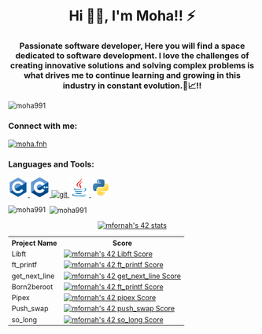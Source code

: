 <h1 align="center">Hi 👋🏿, I'm Moha!! ⚡</h1>
<h3 align="center">Passionate software developer, Here you will find a space dedicated to software development. I love the challenges of creating innovative solutions and solving complex problems is what drives me to continue learning and growing in this industry in constant evolution.🚀📈!!</h3>
<p align="left">
    <img src="https://komarev.com/ghpvc/?username=moha991&label=Profile%20views&color=0e75b6&style=flat" alt="moha991" />
</p>
<h3 align="left">Connect with me:</h3>
<p align="left">
    <a href="https://instagram.com/moha.fnh" target="blank">
        <img align="center" src="https://raw.githubusercontent.com/rahuldkjain/github-profile-readme-generator/master/src/images/icons/Social/instagram.svg" alt="moha.fnh" height="30" width="40" />
    </a>
</p>
<h3 align="left">Languages and Tools:</h3>
<p align="left">
    <a href="https://www.cprogramming.com/" target="_blank" rel="noreferrer">
        <img src="https://raw.githubusercontent.com/devicons/devicon/master/icons/c/c-original.svg" alt="c" width="40" height="40" />
    </a>
    <a href="https://www.w3schools.com/cpp/" target="_blank" rel="noreferrer">
        <img src="https://raw.githubusercontent.com/devicons/devicon/master/icons/cplusplus/cplusplus-original.svg" alt="cplusplus" width="40" height="40" />
    </a>
    <a href="https://git-scm.com/" target="_blank" rel="noreferrer">
        <img src="https://www.vectorlogo.zone/logos/git-scm/git-scm-icon.svg" alt="git" width="40" height="40" />
    </a>
    <a href="https://www.java.com" target="_blank" rel="noreferrer">
        <img src="https://raw.githubusercontent.com/devicons/devicon/master/icons/java/java-original.svg" alt="java" width="40" height="40" />
    </a>
    <a href="https://www.python.org" target="_blank" rel="noreferrer">
        <img src="https://raw.githubusercontent.com/devicons/devicon/master/icons/python/python-original.svg" alt="python" width="40" height="40" />
    </a>
</p>
<p>
    <img align="left" src="https://github-readme-stats.vercel.app/api/top-langs?username=moha991&show_icons=true&locale=en&layout=compact" alt="moha991" />
</p>
<p>&nbsp; <img align="center" src="https://github-readme-stats.vercel.app/api?username=moha991&show_icons=true&locale=en" alt="moha991" />
</p>
<p align="center">
    <a href="https://github.com/JaeSeoKim/badge42">
        <img src="https://badge42.vercel.app/api/v2/cllavs3vt003008mlhaww7hwd/stats?cursusId=21&coalitionId=64" alt="mfornah's 42 stats" />
    </a>
</p>
<table align="center">
    <tr>
        <th>Project Name</th>
        <th>Score</th>
    </tr>
    <tr>
        <td>Libft</td>
        <td>
            <a href="https://github.com/JaeSeoKim/badge42">
                <img src="https://badge42.vercel.app/api/v2/cllavs3vt003008mlhaww7hwd/project/2785126" alt="mfornah's 42 Libft Score" />
            </a>
        </td>
    </tr>
    <tr>
        <td>ft_printf</td>
        <td>
            <a href="https://github.com/JaeSeoKim/badge42">
                <img src="https://badge42.vercel.app/api/v2/cllavs3vt003008mlhaww7hwd/project/2867253" alt="mfornah's 42 ft_printf Score" />
            </a>
        </td>
    </tr>
    <tr>
        <td>get_next_line</td>
        <td>
            <a href="https://github.com/JaeSeoKim/badge42">
                <img src="https://badge42.vercel.app/api/v2/cllavs3vt003008mlhaww7hwd/project/3015962" alt="mfornah's 42 get_next_line Score" />
            </a>
        </td>
    </tr>
    <tr>
        <td>Born2beroot</td>
        <td>
            <a href="https://github.com/JaeSeoKim/badge42">
                <img src="https://badge42.vercel.app/api/v2/cllavs3vt003008mlhaww7hwd/project/2867253" alt="mfornah's 42 ft_printf Score" />
            </a>
        </td>
    </tr>
    <tr>
        <td>Pipex</td>
        <td>
            <a href="https://github.com/moha991/Pipex42">
                <img src="https://badge42.vercel.app/api/v2/cllavs3vt003008mlhaww7hwd/project/3031962" alt="mfornah's 42 pipex Score" />
            </a>
        </td>
    </tr>
    <tr>
        <td>Push_swap</td>
        <td>
            <a href="https://github.com/JaeSeoKim/badge42">
                <img src="https://badge42.vercel.app/api/v2/cllavs3vt003008mlhaww7hwd/project/3143965" alt="mfornah's 42 push_swap Score" />
            </a>
        </td>
    </tr>
    <tr>
        <td>so_long</td>
        <td>
            <a href="https://github.com/JaeSeoKim/badge42">
                <img src="https://badge42.vercel.app/api/v2/cllavs3vt003008mlhaww7hwd/project/3216436" alt="mfornah's 42 so_long Score" />
            </a>
        </td>
    </tr>
</table>

